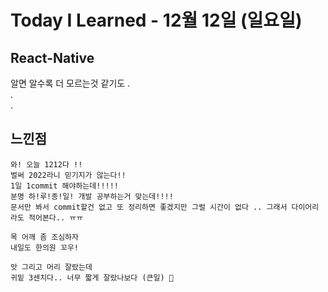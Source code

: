 # Today I Learned - 12월 12일 (일요일)
## React-Native
알면 알수록 더 모르는것 같기도 
.   
.   
.   


## 느낀점
```
와! 오늘 1212다 !! 
벌써 2022라니 믿기지가 않는다!!
1일 1commit 해야하는데!!!!!
분명 하!루!종!일! 개발 공부하는거 맞는데!!!!
문서만 봐서 commit할건 없고 또 정리하면 좋겠지만 그럴 시간이 없다 .. 그래서 다이어리라도 적어본다.. ㅠㅠ

목 어깨 좀 조심하자 
내일도 한의원 꼬우! 

앗 그리고 머리 잘랐는데 
귀밑 3센치다.. 너무 짧게 잘랐나보다 (큰일) 🥲
```

